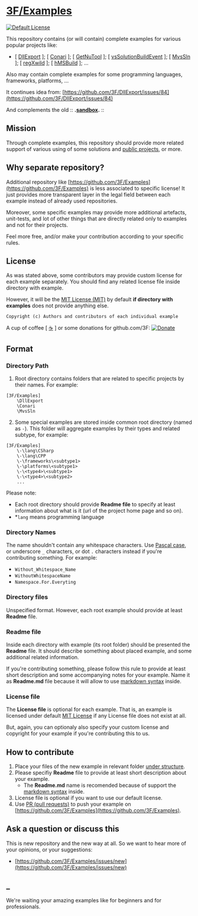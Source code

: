 # [3F/Examples](https://github.com/3F/Examples)

[![Default License](https://img.shields.io/badge/Default_License-MIT-74A5C2.svg)](https://github.com/3F/Examples/blob/master/LICENSE.TXT)

This repository contains (or will contain) complete examples for various popular projects like:

* [ [DllExport](https://github.com/3F/DllExport) ]; [ [Conari](https://github.com/3F/Conari) ];  [ [GetNuTool](https://github.com/3F/GetNuTool) ]; [ [vsSolutionBuildEvent](https://github.com/3F/vsSolutionBuildEvent) ]; [ [MvsSln](https://github.com/3F/MvsSln) ]; [ [regXwild](https://github.com/3F/regXwild) ]; [ [hMSBuild](https://github.com/3F/hMSBuild) ]; ...

Also may contain complete examples for some programming languages, frameworks, platforms, ...

It continues idea from: [https://github.com/3F/DllExport/issues/84](https://github.com/3F/DllExport/issues/84)

And complements the old :: **.[sandbox](https://github.com/3F/sandbox).** ::

## Mission

Through complete examples, this repository should provide more related support of various using of some solutions and [public projects](https://github.com/3F), or more.

## Why separate repository?

Additional repository like [https://github.com/3F/Examples](https://github.com/3F/Examples) is less associated to specific license! It just provides more transparent layer in the legal field between each example instead of already used repositories.

Moreover, some specific examples may provide more additional artefacts, unit-tests, and lot of other things that are directly related only to examples and not for their projects.

Feel more free, and/or make your contribution according to your specific rules.

## License

As was stated above, some contributors may provide custom license for each example separately. You should find any related license file inside directory with example. 

However, it will be the [MIT License (MIT)](https://github.com/3F/Examples/blob/master/LICENSE.TXT) by default **if directory with examples** does not provide anything else. 


```
Copyright (c) Authors and contributors of each individual example
```

A cup of coffee [ [☕](https://3F.github.io/Donation/) ] or some donations for github.com/3F: [![Donate](https://www.paypalobjects.com/en_US/i/btn/btn_donate_SM.gif)](https://3F.github.io/Donation/) 

## Format

### Directory Path

1. Root directory contains folders that are related to specific projects by their names. For example: 

```
[3F/Examples]
    \DllExport
    \Conari
    \MvsSln
```

2. Some special examples are stored inside common root directory (named as `-`). This folder will aggregate examples by their types and related subtype, for example:

```
[3F/Examples]
    \-\lang\CSharp
    \-\lang\CPP
    \-\frameworks\<subtype1>
    \-\platforms\<subtype1>
    \-\<type4>\<subtype1>
    \-\<type4>\<subtype2>
    ...
```

Please note:

* Each root directory should provide **Readme file** to specify at least information about what is it (url of the project home page and so on).
* *`lang` means programming language


### Directory Names

The name shouldn't contain any whitespace characters. Use [Pascal case](https://en.wikipedia.org/wiki/Pascal_case), or underscore `_` characters, or dot `.` characters instead if you're contributing something. For example:

* `Without_Whitespace_Name`
* `WithoutWhitespaceName`
* `Namespace.For.Everyting`

### Directory files

Unspecified format. However, each root example should provide at least **Readme** file.

### Readme file

Inside each directory with example (its root folder) should be presented the **Readme** file. It should describe something about placed example, and some additional related information.

If you're contributing something, please follow this rule to provide at least short description and some accompanying notes for your example. Name it as **Readme.md** file because it will allow to use [markdown syntax](https://help.github.com/articles/basic-writing-and-formatting-syntax/) inside.

### License file

The **License file** is optional for each example. That is, an example is licensed under default [MIT License](#license) if any License file does not exist at all.

But, again, you can optionaly also specify your custom license and copyright for your example if you're contributing this to us.

## How to contribute

1. Place your files of the new example in relevant folder [under structure](#format).
2. Please specifiy **Readme** file to provide at least short description about your example.
    * The **Readme.md** name is recomended because of support the [markdown syntax](https://help.github.com/articles/basic-writing-and-formatting-syntax/) inside. 
3. License file is optional if you want to use our default license.
4. Use [PR (pull requests)](https://help.github.com/articles/about-pull-requests/) to push your example on [https://github.com/3F/Examples](https://github.com/3F/Examples).

## Ask a question or discuss this

This is new repository and the new way at all. So we want to hear more of your opinions, or your suggestions:

* [https://github.com/3F/Examples/issues/new](https://github.com/3F/Examples/issues/new)

## _

We're waiting your amazing examples like for beginners and for professionals.